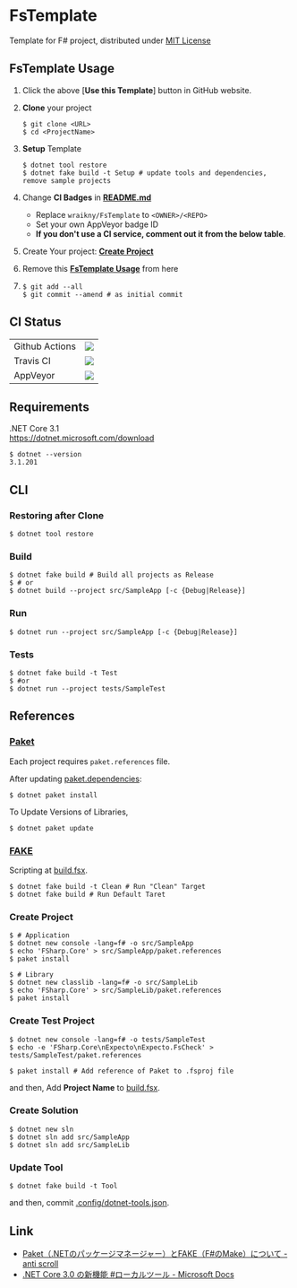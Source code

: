 # FsTemplate
Template for F# project, distributed under [MIT License](/LICENSE)

## FsTemplate Usage
1. Click the above [**Use this Template**] button in GitHub website.

2. **Clone** your project
    ```shell
    $ git clone <URL>
    $ cd <ProjectName>
    ```
3. **Setup** Template
    ```shell
    $ dotnet tool restore
    $ dotnet fake build -t Setup # update tools and dependencies, remove sample projects
    ```

4. Change **CI Badges** in **[README.md](/README.md)**
    - Replace `wraikny/FsTemplate` to `<OWNER>/<REPO>`
    - Set your own AppVeyor badge ID
    - **If you don't use a CI service, comment out it from the below table**.
5. Create Your project: **[Create Project](#Create-Project)**
6. Remove this **[FsTemplate Usage](#FsTemplate-Usage)** from here
7.
    ```shell
    $ git add --all
    $ git commit --amend # as initial commit
    ```


## CI Status
|||
:---|:---
|Github Actions|[![](https://github.com/wraikny/FsTemplate/workflows/CI/badge.svg)](https://github.com/wraikny/FsTemplate/actions?workflow=CI)|
|Travis CI|[![](https://travis-ci.org/wraikny/FsTemplate.svg?branch=master)](https://travis-ci.org/wraikny/FsTemplate)|
|AppVeyor|[![](https://ci.appveyor.com/api/projects/status/5vtyb8v9twdpteb6?svg=true)](https://ci.appveyor.com/project/wraikny/FsTemplate)|

<!---
comment out in Markdown.
--->

## Requirements
.NET Core 3.1  
https://dotnet.microsoft.com/download  

```shell
$ dotnet --version
3.1.201
```

## CLI

### Restoring after Clone
```shell
$ dotnet tool restore
```

### Build
```shell
$ dotnet fake build # Build all projects as Release
$ # or
$ dotnet build --project src/SampleApp [-c {Debug|Release}]
```

### Run
```shell
$ dotnet run --project src/SampleApp [-c {Debug|Release}]
```

### Tests
```shell
$ dotnet fake build -t Test
$ #or
$ dotnet run --project tests/SampleTest
```

## References
### [Paket](https://fsprojects.github.io/Paket/index.html)  
Each project requires `paket.references` file.

After updating [paket.dependencies](/paket.dependencies):
```shell
$ dotnet paket install
```

To Update Versions of Libraries,
```shell
$ dotnet paket update
```

### [FAKE](https://fake.build/)  
Scripting at [build.fsx](/build.fsx).  

```shell
$ dotnet fake build -t Clean # Run "Clean" Target
$ dotnet fake build # Run Default Taret
```

### Create Project
```shell
$ # Application
$ dotnet new console -lang=f# -o src/SampleApp
$ echo 'FSharp.Core' > src/SampleApp/paket.references
$ paket install

$ # Library
$ dotnet new classlib -lang=f# -o src/SampleLib
$ echo 'FSharp.Core' > src/SampleLib/paket.references
$ paket install
```

### Create Test Project
```shell
$ dotnet new console -lang=f# -o tests/SampleTest
$ echo -e 'FSharp.Core\nExpecto\nExpecto.FsCheck' > tests/SampleTest/paket.references

$ paket install # Add reference of Paket to .fsproj file
```
and then, Add **Project Name** to [build.fsx](/build.fsx).

### Create Solution
```shell
$ dotnet new sln
$ dotnet sln add src/SampleApp
$ dotnet sln add src/SampleLib
```

### Update Tool
```shell
$ dotnet fake build -t Tool
```
and then, commit [.config/dotnet-tools.json](/.config/dotnet-tools.json).

## Link
- [Paket（.NETのパッケージマネージャー）とFAKE（F#のMake）について - anti scroll](https://tategakibunko.hatenablog.com/entry/2019/07/09/123655)
- [.NET Core 3.0 の新機能 #ローカルツール - Microsoft Docs](https://docs.microsoft.com/ja-jp/dotnet/core/whats-new/dotnet-core-3-0#local-tools)
